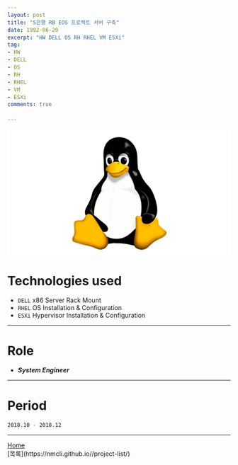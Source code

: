 ```yaml
---
layout: post
title: "S은행 RB EOS 프로젝트 서버 구축"
date: 1992-06-29
excerpt: "HW DELL OS RH RHEL VM ESXi"
tag:
- HW
- DELL
- OS
- RH
- RHEL
- VM
- ESXi
comments: true

---
```


![Untitled](/assets/img/linux_logo.png)
# Technologies used
* `DELL` x86 Server Rack Mount
* `RHEL` OS Installation & Configuration
* `ESXi` Hypervisor Installation & Configuration

---

# Role
* ***System Engineer***

---

# Period
```bash
2018.10 - 2018.12
```
---

<div markdown="0"><a href="#" class="btn">Home</a></div>
[목록](https://nmcli.github.io//project-list/)
